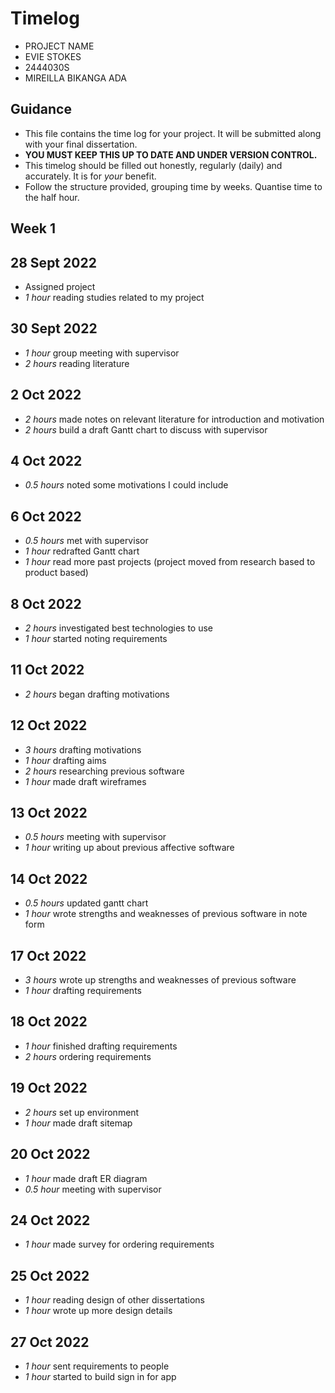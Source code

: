 # Timelog

* PROJECT NAME
* EVIE STOKES
* 2444030S
* MIREILLA BIKANGA ADA

## Guidance

* This file contains the time log for your project. It will be submitted along with your final dissertation.
* **YOU MUST KEEP THIS UP TO DATE AND UNDER VERSION CONTROL.**
* This timelog should be filled out honestly, regularly (daily) and accurately. It is for *your* benefit.
* Follow the structure provided, grouping time by weeks.  Quantise time to the half hour.

## Week 1

## 28 Sept 2022

* Assigned project
* *1 hour* reading studies related to my project

## 30 Sept 2022

* *1 hour* group meeting with supervisor
* *2 hours* reading literature

## 2 Oct 2022

* *2 hours* made notes on relevant literature for introduction and motivation
* *2 hours* build a draft Gantt chart to discuss with supervisor

## 4 Oct 2022
* *0.5 hours* noted some motivations I could include

## 6 Oct 2022
* *0.5 hours* met with supervisor
* *1 hour* redrafted Gantt chart
* *1 hour* read more past projects (project moved from research based to product based)

## 8 Oct 2022
* *2 hours* investigated best technologies to use
* *1 hour* started noting requirements

## 11 Oct 2022
* *2 hours* began drafting motivations

## 12 Oct 2022
* *3 hours* drafting motivations
* *1 hour* drafting aims
*  *2 hours* researching previous software
* *1 hour* made draft wireframes


## 13 Oct 2022
* *0.5 hours* meeting with supervisor
* *1 hour* writing up about previous affective software

## 14 Oct 2022
* *0.5 hours* updated gantt chart
* *1 hour* wrote strengths and weaknesses of previous software in note form

## 17 Oct 2022
* *3 hours* wrote up strengths and weaknesses of previous software
* *1 hour* drafting requirements

## 18 Oct 2022
* *1 hour* finished drafting requirements
* *2 hours* ordering requirements

## 19 Oct 2022
* *2 hours* set up environment
* *1 hour* made draft sitemap

## 20 Oct 2022
* *1 hour* made draft ER diagram
* *0.5 hour* meeting with supervisor

## 24 Oct 2022
* *1 hour* made survey for ordering requirements

## 25 Oct 2022
* *1 hour* reading design of other dissertations
* *1 hour* wrote up more design details

## 27 Oct 2022
* *1 hour* sent requirements to people
* *1 hour* started to build sign in for app


